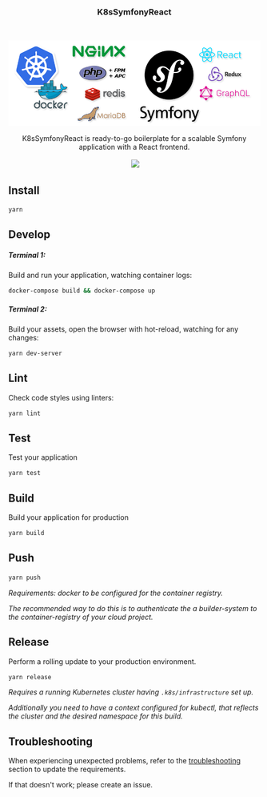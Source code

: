 <h3 align="center">K8sSymfonyReact</h3>
<br />
<p align="center">
  <a href="#">
    <img src="./resources/stack.png" width="890" />
  </a>
</p>

<p align="center">
  K8sSymfonyReact is ready-to-go boilerplate for a scalable Symfony application with a React frontend.<br />
  <br />
  <a href="./LICENSE"><img src="https://img.shields.io/github/license/mashape/apistatus.svg?maxAge=2592000" alt=""></a>
  <img src="https://img.shields.io/badge/contributions-welcome-green.svg">
</p>

## Install
```bash
yarn
```

## Develop
##### Terminal 1:
Build and run your application, watching container logs:
```bash
docker-compose build && docker-compose up
```

##### Terminal 2:
Build your assets, open the browser with hot-reload, watching for any changes:
```bash
yarn dev-server
```

## Lint
Check code styles using linters:
```bash
yarn lint
```

## Test
Test your application
```bash
yarn test
```

## Build
Build your application for production
```bash
yarn build
```

## Push
```bash
yarn push
```
_Requirements: docker to be configured for the container registry._

_The recommended way to do this is to authenticate the a builder-system to the
container-registry of your cloud project._

## Release
Perform a rolling update to your production environment.
```bash
yarn release
```
_Requires a running Kubernetes cluster having `.k8s/infrastructure` set up._

_Additionally you need to have a context configured for kubectl,
that reflects the cluster and the desired namespace for this build._

## Troubleshooting
When experiencing unexpected problems, refer to the
[troubleshooting](development.md#troubleshooting)
section to update the requirements.

If that doesn't work; please create an issue.
